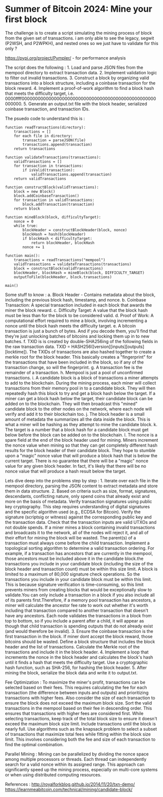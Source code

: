# Summer of Bitcoin 2024: Mine your first block

The challenge is to create a script simulating the mining process of block from the given set of transactions.
i am only able to see the legacy, segwit (P2WSH, and P2WPKH), and nested ones so we just have to validate for this only ?

https://pypi.org/project/Pympler/ - for performance analysis

The script does the following :
    1. Load and parse JSON files from the mempool directory to extract transaction data.
    2. Implement validation logic to filter out invalid transactions.
    3. Construct a block by organizing valid transactions into a block structure, including a coinbase transaction for the block reward.
    4. Implement a proof-of-work algorithm to find a block hash that meets the difficulty target, i.e. 0000ffff00000000000000000000000000000000000000000000000000000000.
    5. Generate an output.txt file with the block header, serialized coinbase transaction, and transaction IDs.

The psuedo code to understand this is :

```
function readTransactions(directory):
    transactions = []
    for each file in directory:
        transaction = parseJSON(file)
        transactions.append(transaction)
    return transactions

function validateTransactions(transactions):
    validTransactions = []
    for transaction in transactions:
        if isValid(transaction):
            validTransactions.append(transaction)
    return validTransactions

function constructBlock(validTransactions):
    block = new Block()
    block.addCoinbaseTransaction()
    for transaction in validTransactions:
        block.addTransaction(transaction)
    return block

function mineBlock(block, difficultyTarget):
    nonce = 0
    while true:
        blockHeader = constructBlockHeader(block, nonce)
        blockHash = hash(blockHeader)
        if blockHash < difficultyTarget:
            return blockHeader, blockHash
        nonce += 1

function main():
    transactions = readTransactions("mempool")
    validTransactions = validateTransactions(transactions)
    block = constructBlock(validTransactions)
    blockHeader, blockHash = mineBlock(block, DIFFICULTY_TARGET)
    outputToFile(blockHeader, block.transactions)

main()
```

Some stuff to know :
    a. Block Header - Contains metadata about the block, including the previous block hash, timestamp, and nonce.
    b. Coinbase Transaction: A special transaction included in each block that awards the miner the block reward.
    c. Difficulty Target: A value that the block hash must be less than for the block to be considered valid.
    d. Proof of Work: A computational effort required to mine a block, involving incrementing a nonce until the block hash meets the difficulty target.
    e. A bitcoin transaction is just a bunch of bytes. And if you decode them, you'll find that they're just unlocking batches of bitcoins and locking them up in to new batches.
    f. TXID is is created by double-SHA256ing of the following fields in the raw transaction data. TXID = HASH256([version][inputs][outputs][locktime]). The TXIDs of transactions are also hashed together to create a merkle root for the block header. This basically creates a "fingerprint" for the transactions that have been included in the block, so if any of the transaction change, so will the fingerprint.
    g. A transaction fee is the remainder of a transaction.
    h. Mempool is  just a pool of unconfirmed transactions.
    i. A candidate block is a block of transactions a miner attempts to add to the blockchain. During the mining process, each miner will collect transactions from their memory pool in to a candidate block. They will then repeatedly hash this block to try and get a block hash below the target. If a miner can get a block hash below the target, their candidate block can be added on to the blockchain. They will then broadcast this "mined" candidate block to the other nodes on the network, where each node will verify and add it to their blockchain too.
    j. The block header is a small amount of metadata the summarizes all the data inside the block. This is what a miner will be hashing as they attempt to mine the candidate block.
    k. The target is a number that a block hash for a candidate block must get below before the block can be added on to the blockchain.
    l. The nonce is a spare field at the end of the block header used for mining. Miners increment the nonce value when mining so that they can get completely different hash results for the block header of their candidate block. They hope to stumble upon a "magic" nonce value that will produce a block hash that is below the current target. There is no guarantee that there will be a "magic" nonce value for any given block header. In fact, it's likely that there will be no nonce value that will produce a hash result below the target.

Lets dive deep into the problems step by step :
    1. Iterate over each file in the mempool directory, parsing the JSON content to extract metadata and store them in data structure.
    2. Based on criteria such as size, format, signatures, descendants, conflicting nature, only spend coins that already exist and more on the basis of metadata. Verify transaction signatures using public key cryptography. This step requires understanding of digital signatures and the specific algorithm used (e.g., ECDSA for Bitcoin). Verify the signature (scriptsig or witness) against the corresponding public key and the transaction data. Check that the transaction inputs are valid UTXOs and not double spends. If a miner mines a block containing invalid transactions and broadcasts it to the network, all of the nodes will reject it, and all of their effort for mining the block will be wasted. The parent(s) of a transaction must always come before the child transaction. Implement a topological sorting algorithm to determine a valid transaction ordering. For example, if a transaction has ancestors that are currently in the mempool, those ancestors must be included above it in the candidate block.the transactions you include in your candidate block (including the size of the block header and transaction count) must be within this size limit. A block is limited to a maximum of 80,000 signature check operations. So the transactions you include in your candidate block must be within this limit. This is because signature verification is time-consuming, so this limit prevents miners from creating blocks that would be exceptionally slow to validate.You can only include a transaction in a block if you also include all of its parents first.Therefore, if a memory pool transaction has ancestors, a miner will calculate the ancestor fee rate to work out whether it's worth including that transaction compared to another transaction that doesn't have any ancestors. Each node validates the transactions in a block from top to bottom, so if you include a parent after a child, it will appear as though that child transaction is spending outputs that do not already exist (and would therefore be invalid).
    3. Ensure the coinbase transaction is the first transaction in the block. If miner dont accept the block reward, those bitcoins should be wasted. Define a block structure that includes the block header and the list of transactions. Calculate the Merkle root of the transactions and include it in the block header.
    4. Implement a loop that increments the nonce in the block header and calculates the block's hash until it finds a hash that meets the difficulty target. Use a cryptographic hash function, such as SHA-256, for hashing the block header.
    5. After mining the block, serialize the block data and write it to output.txt.
    
Fee Optimization :
To maximize the miner's profit, transactions can be selected based on their fees. This requires calculating the fee for each transaction (the difference between inputs and outputs) and prioritizing transactions with higher fees. Also consider the size of each transaction to ensure the block does not exceed the maximum block size. Sort the valid transactions in the mempool based on their fee in descending order. This ensures that transactions with higher fees are considered first. While selecting transactions, keep track of the total block size to ensure it doesn't exceed the maximum block size limit. Include transactions until the block is nearly full. Use algorithms such as the knapsack problem to select a subset of transactions that maximize total fees while fitting within the block size limit. This involves considering both the fee and size of each transaction to find the optimal combination.

Parallel Mining :
Mining can be parallelized by dividing the nonce space among multiple processors or threads. Each thread can independently search for a valid nonce within its assigned range. This approach can significantly speed up the mining process, especially on multi-core systems or when using distributed computing resources.

References :
http://royalforkblog.github.io/2014/11/20/txn-demo/
https://learnmeabitcoin.com/technical/mining/candidate-block/